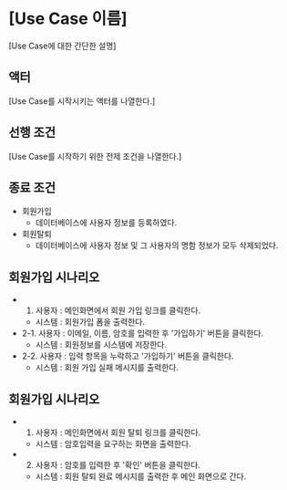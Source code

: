 # [Use Case 이름]
[Use Case에 대한 간단한 설명]

## 액터
[Use Case를 시작시키는 액터를 나열한다.]

## 선행 조건
[Use Case를 시작하기 위한 전제 조건을 나열한다.]

## 종료 조건
- 회원가입
    - 데이터베이스에 사용자 정보를 등록하였다.
- 회원탈퇴
    - 데이터베이스에 사용자 정보 및 그 사용자의 명함 정보가 모두 삭제되었다.

## 회원가입 시나리오
- 1. 사용자 : 메인화면에서 회원 가입 링크를 클릭한다.
    - 시스템 : 회원가입 폼을 출력한다.
- 2-1. 사용자 : 이메일, 이름, 암호를 입력한 후 '가입하기' 버튼을 클릭한다.
    - 시스템 : 회원정보를 시스템에 저장한다.
- 2-2. 사용자 : 입력 항목을 누락하고 '가입하기' 버튼을 클릭한다.
    - 시스템 : 회원 가입 실패 메시지를 출력한다.

## 회원가입 시나리오
- 1. 사용자 : 메인화면에서 회원 탈퇴 링크를 클릭한다.
    - 시스템 : 암호입력을 요구하는 화면을 출력한다.
- 2. 사용자 : 암호를 입력한 후 '확인' 버튼을 클릭한다.
    - 시스템 : 회원 탈퇴 완료 메시지를 출력한 후 메인 화면으로 간다.

 
